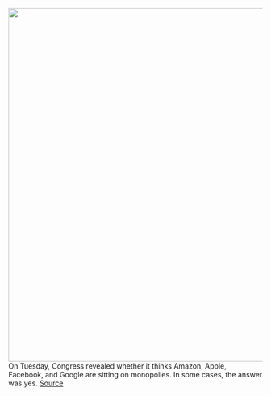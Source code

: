 <img src='https://cdn.vox-cdn.com/thumbor/elkp1mUNDYIH9vylO4TboJniE7g=/0x0:2040x1360/1200x800/filters:focal(857x517:1183x843)/cdn.vox-cdn.com/uploads/chorus_image/image/67602566/acastro_170731_1777_0005_v4.0.jpg' width='700px' /><br/>
On Tuesday, Congress revealed whether it thinks Amazon, Apple, Facebook, and Google are sitting on monopolies. In some cases, the answer was yes.
<a href='https://www.theverge.com/2020/10/8/21506995/apple-forced-in-app-purchase-protonmail-ceo-wordpress-iap'> Source <a/>
